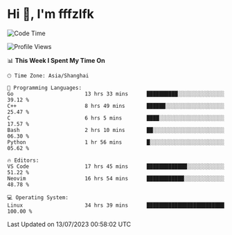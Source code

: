 # Hi 👋, I'm fffzlfk

<!--START_SECTION:waka-->
![Code Time](http://img.shields.io/badge/Code%20Time-297%20hrs%2023%20mins-blue)

![Profile Views](http://img.shields.io/badge/Profile%20Views-0-blue)

📊 **This Week I Spent My Time On** 

```text
🕑︎ Time Zone: Asia/Shanghai

💬 Programming Languages: 
Go                       13 hrs 33 mins      ██████████░░░░░░░░░░░░░░░   39.12 % 
C++                      8 hrs 49 mins       ██████░░░░░░░░░░░░░░░░░░░   25.47 % 
C                        6 hrs 5 mins        ████░░░░░░░░░░░░░░░░░░░░░   17.57 % 
Bash                     2 hrs 10 mins       ██░░░░░░░░░░░░░░░░░░░░░░░   06.30 % 
Python                   1 hr 56 mins        █░░░░░░░░░░░░░░░░░░░░░░░░   05.62 % 

🔥 Editors: 
VS Code                  17 hrs 45 mins      █████████████░░░░░░░░░░░░   51.22 % 
Neovim                   16 hrs 54 mins      ████████████░░░░░░░░░░░░░   48.78 % 

💻 Operating System: 
Linux                    34 hrs 39 mins      █████████████████████████   100.00 % 
```


 Last Updated on 13/07/2023 00:58:02 UTC
<!--END_SECTION:waka-->

